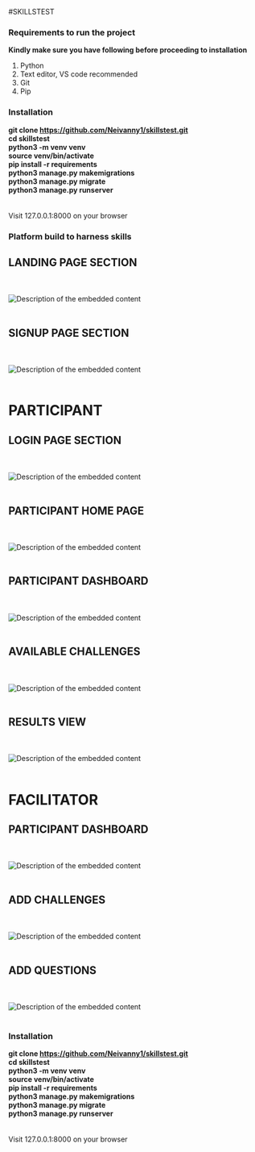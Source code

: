 #SKILLSTEST


### Requirements to run the project <br>
<strong>Kindly make sure you have following before proceeding to installation</strong> <br>
1. Python 
2. Text editor, VS code recommended
3. Git
5. Pip

### Installation <br>
<strong>git clone https://github.com/Neivanny1/skillstest.git</strong> <br>
<strong>cd skillstest</strong> <br>
<strong>python3 -m venv venv </strong> <br>
<strong>source venv/bin/activate</strong> <br>
<strong>pip install -r requirements </strong> <br>
<strong>python3 manage.py makemigrations</strong> <br>
<strong>python3 manage.py migrate</strong> <br>
<strong>python3 manage.py runserver</strong> <br><br><br>
Visit 127.0.0.1:8000 on your browser


### Platform build to harness skills
<h2>LANDING PAGE SECTION</h2>
<br> <br><img src="https://github.com/Neivanny1/skillstest/blob/main/static/screenshots/home.png" alt="Description of the embedded content"> <br> <br>
<h2> SIGNUP PAGE SECTION </h2> 
<br> <br><img src="https://github.com/Neivanny1/skillstest/blob/main/static/screenshots/signup.png" alt="Description of the embedded content"> <br> <br>
<h1>PARTICIPANT</h1> 
<h2>LOGIN PAGE SECTION</h2> 
<br> <br><img src="https://github.com/Neivanny1/skillstest/blob/main/static/screenshots/login.png" alt="Description of the embedded content"> <br> <br>
<h2>PARTICIPANT HOME PAGE</h2> 
<br> <br><img src="https://github.com/Neivanny1/skillstest/blob/main/static/screenshots/participanthome.png" alt="Description of the embedded content"> <br> <br>
<h2>PARTICIPANT DASHBOARD</h2> 
<br> <br><img src="https://github.com/Neivanny1/skillstest/blob/main/static/screenshots/participant-dash.JPG" alt="Description of the embedded content"> <br> <br>
<h2>AVAILABLE CHALLENGES</h2> 
<br> <br><img src="https://github.com/Neivanny1/skillstest/blob/main/static/screenshots/available_challenges.PNG" alt="Description of the embedded content"> <br> <br>
<h2>RESULTS VIEW</h2> 
<br> <br><img src="https://github.com/Neivanny1/skillstest/blob/main/static/screenshots/results.PNG" alt="Description of the embedded content"> <br> <br>
<h1>FACILITATOR</h1> 
<h2>PARTICIPANT DASHBOARD</h2> 
<br> <br><img src="https://github.com/Neivanny1/skillstest/blob/main/static/screenshots/facilitator%20dash.PNG" alt="Description of the embedded content"> <br> <br>
<h2>ADD CHALLENGES</h2> 
<br> <br><img  src="https://github.com/Neivanny1/skillstest/blob/main/static/screenshots/add-challenge.PNG" alt="Description of the embedded content"> <br> <br>
<h2>ADD QUESTIONS</h2> 
<br> <br><img src="https://github.com/Neivanny1/skillstest/blob/main/static/screenshots/add-question.PNG" alt="Description of the embedded content"> <br> <br>


### Installation <br>
<strong>git clone https://github.com/Neivanny1/skillstest.git</strong> <br>
<strong>cd skillstest</strong> <br>
<strong>python3 -m venv venv </strong> <br>
<strong>source venv/bin/activate</strong> <br>
<strong>pip install -r requirements </strong> <br>
<strong>python3 manage.py makemigrations</strong> <br>
<strong>python3 manage.py migrate</strong> <br>
<strong>python3 manage.py runserver</strong> <br><br><br>
Visit 127.0.0.1:8000 on your browser
